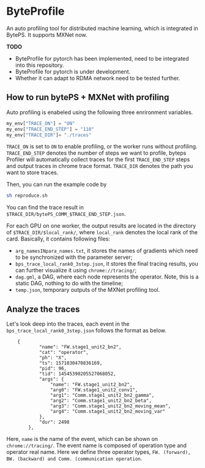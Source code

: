 # ByteProfile
An auto profiling tool for distributed machine learning, which is integrated in BytePS. It supports MXNet now. 

**TODO**
* ByteProfile for pytorch has been implemented, need to be integrated into this repository.
* ByteProfile for pytorch is under development.
* Whether it can adapt to RDMA network need to be tested further.

## How to run bytePS + MXNet with profiling

Auto profiling is enabeled using the following three enrironment variables.

``` python
my_env["TRACE_ON"] = "ON"
my_env["TRACE_END_STEP"] = "110"
my_env["TRACE_DIR"]= "./traces"
```
`TRACE_ON` is set to `ON` to enable profiling, or the worker runs without profiling. `TRACE_END_STEP` denotes the number of steps we want to profile, byteps Profiler will automatically collect traces for the first `TRACE_END_STEP` steps and output traces in chrome trace format. `TRACE_DIR` denotes the path you want to store traces. 

Then, you can run the example code by

``` bash
sh reproduce.sh
```

You can find the trace result in `$TRACE_DIR/bytePS_COMM_$TRACE_END_STEP.json`.

For each GPU on one worker, the output results are located in the directory of `$TRACE_DIR/$local_rank/`, where `local_rank` denotes the local rank of the card. Basically, it contains following files:

* `arg_namesINpara_names.txt`, it stores the names of gradients which need to be synchronized with the parameter server;
* `bps_trace_local_rank0_3step.json`, it stores the final tracing results, you can further visualize it using `chrome://tracing/`;
* `dag.gml`, a DAG, where each node represents the operator. Note, this is a static DAG, nothing to do with the timeline;
* `temp.json`, temporary outputs of the MXNet profiling tool.

## Analyze the traces
Let's look deep into the traces, each event in the `bps_trace_local_rank0_3step.json` follows the format as below.
```
	{
            "name": "FW.stage1_unit2_bn2",
            "cat": "operator",
            "ph": "X",
            "ts": 1571030470836169,
            "pid": 96,
            "tid": 14545390205527068052,
            "args": {
                "name": "FW.stage1_unit2_bn2",
                "arg0": "FW.stage1_unit2_conv1",
                "arg1": "Comm.stage1_unit2_bn2_gamma",
                "arg2": "Comm.stage1_unit2_bn2_beta",
                "arg3": "Comm.stage1_unit2_bn2_moving_mean",
                "arg4": "Comm.stage1_unit2_bn2_moving_var"
            },
            "dur": 2498
        },
```
Here, `name` is the name of the event, which can be shown on `chrome://tracing/`. The event name is composed of operation type and operator real name. Here we define three operator types, `FW. (forward), BW. (backward) and Comm. (communication operation`.

